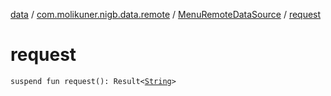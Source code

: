 [data](../../index.md) / [com.molikuner.nigb.data.remote](../index.md) / [MenuRemoteDataSource](index.md) / [request](./request.md)

# request

`suspend fun request(): Result<`[`String`](https://kotlinlang.org/api/latest/jvm/stdlib/kotlin/-string/index.html)`>`